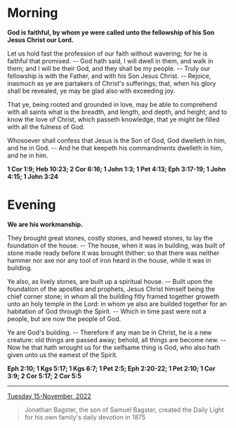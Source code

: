 # Morning

**God is faithful, by whom ye were called unto the fellowship of his Son Jesus Christ our Lord.**
 
Let us hold fast the profession of our faith without wavering; for he is faithful that promised. -- God hath said, I will dwell in them, and walk in them; and I will be their God, and they shall be my people. -- Truly our fellowship is with the Father, and with his Son Jesus Christ. -- Rejoice, inasmuch as ye are partakers of Christ's sufferings; that, when his glory shall be revealed, ye may be glad also with exceeding joy.
 
That ye, being rooted and grounded in love, may be able to comprehend with all saints what is the breadth, and length, and depth, and height; and to know the love of Christ, which passeth knowledge, that ye might be filled with all the fulness of God.
 
Whosoever shall confess that Jesus is the Son of God, God dwelleth in him, and he in God. -- And he that keepeth his commandments dwelleth in him, and he in him.  

**1 Cor 1:9; Heb 10:23; 2 Cor 6:16; 1 John 1:3; 1 Pet 4:13; Eph 3:17-19; 1 John 4:15; 1 John 3:24**

# Evening

**We are his workmanship.**
 
They brought great stones, costly stones, and hewed stones, to lay the foundation of the house. -- The house, when it was in building, was built of stone made ready before it was brought thither: so that there was neither hammer nor axe nor any tool of iron heard in the house, while it was in building.
 
Ye also, as lively stones, are built up a spiritual house. -- Built upon the foundation of the apostles and prophets, Jesus Christ himself being the chief corner stone; in whom all the building fitly framed together groweth unto an holy temple in the Lord: in whom ye also are builded together for an habitation of God through the Spirit. -- Which in time past were not a people, but are now the people of God.
 
Ye are God's building. -- Therefore if any man be in Christ, he is a new creature: old things are passed away; behold, all things are become new. -- Now he that hath wrought us for the selfsame thing is God, who also hath given unto us the eamest of the Spirit.  

**Eph 2:10; 1 Kgs 5:17; 1 Kgs 6:7; 1 Pet 2:5; Eph 2:20-22; 1 Pet 2:10; 1 Cor 3:9; 2 Cor 5:17; 2 Cor 5:5**

---

[Tuesday 15-November, 2022](https://t.me/s/daily_light)

> Jonathan Bagster, the son of Samuel Bagster, created the Daily Light for his own family's daily devotion in 1875

